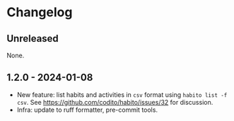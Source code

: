 # Changelog

## Unreleased

None.

## 1.2.0 - 2024-01-08

- New feature: list habits and activities in `csv` format using `habito list -f
csv`. See <https://github.com/codito/habito/issues/32> for discussion.
- Infra: update to ruff formatter, pre-commit tools.
